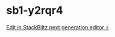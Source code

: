 # sb1-y2rqr4

[Edit in StackBlitz next generation editor ⚡️](https://stackblitz.com/~/github.com/ejcipana/sb1-y2rqr4)